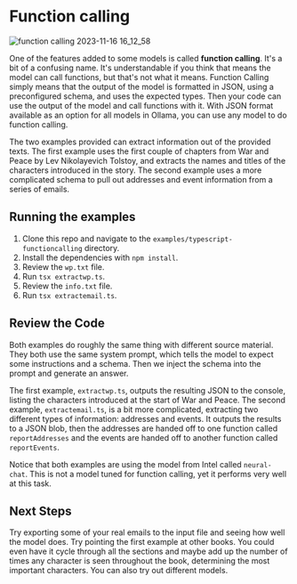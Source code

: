 # Function calling

![function calling 2023-11-16 16_12_58](https://github.com/jmorganca/ollama/assets/633681/a0acc247-9746-45ab-b325-b65dfbbee4fb)

One of the features added to some models is called **function calling**. It's a bit of a confusing name. It's understandable if you think that means the model can call functions, but that's not what it means. Function Calling simply means that the output of the model is formatted in JSON, using a preconfigured schema, and uses the expected types. Then your code can use the output of the model and call functions with it. With JSON format available as an option for all models in Ollama, you can use any model to do function calling.

The two examples provided can extract information out of the provided texts. The first example uses the first couple of chapters from War and Peace by Lev Nikolayevich Tolstoy, and extracts the names and titles of the characters introduced in the story. The second example uses a more complicated schema to pull out addresses and event information from a series of emails.

## Running the examples

1. Clone this repo and navigate to the `examples/typescript-functioncalling` directory.
2. Install the dependencies with `npm install`.
3. Review the `wp.txt` file.
4. Run `tsx extractwp.ts`.
5. Review the `info.txt` file.
6. Run `tsx extractemail.ts`.

## Review the Code

Both examples do roughly the same thing with different source material. They both use the same system prompt, which tells the model to expect some instructions and a schema. Then we inject the schema into the prompt and generate an answer.

The first example, `extractwp.ts`, outputs the resulting JSON to the console, listing the characters introduced at the start of War and Peace. The second example, `extractemail.ts`, is a bit more complicated, extracting two different types of information: addresses and events. It outputs the results to a JSON blob, then the addresses are handed off to one function called `reportAddresses` and the events are handed off to another function called `reportEvents`.

Notice that both examples are using the model from Intel called `neural-chat`. This is not a model tuned for function calling, yet it performs very well at this task.

## Next Steps

Try exporting some of your real emails to the input file and seeing how well the model does. Try pointing the first example at other books. You could even have it cycle through all the sections and maybe add up the number of times any character is seen throughout the book, determining the most important characters. You can also try out different models.
